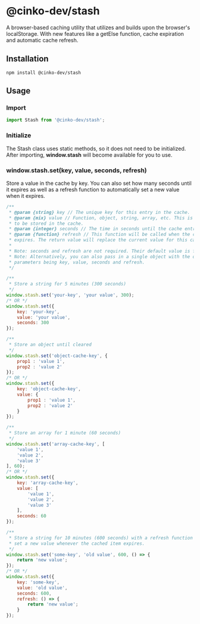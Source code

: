 # @cinko-dev/stash
A browser-based caching utility that utilizes and builds upon the browser's localStorage. With new features like a getElse function, cache expiration and automatic cache refresh.

## Installation
```
npm install @cinko-dev/stash
```

## Usage

### Import
```js
import Stash from '@cinko-dev/stash';
```

### Initialize
The Stash class uses static methods, so it does not need to be initialized. After importing, **window.stash** will become available for you to use.

### window.stash.set(key, value, seconds, refresh)
Store a value in the cache by key. You can also set how many seconds until it expires as well as a refresh function to automatically set a new value when it expires.
```js
/**
 * @param {string} key // The unique key for this entry in the cache.
 * @param {mix} value // Function, object, string, array, etc. This is the value
 * to be stored in the cache.
 * @param {integer} seconds // The time in seconds until the cache entry expires.
 * @param {function} refresh // This function will be called when the cached item
 * expires. The return value will replace the current value for this cached item.
 * 
 * Note: seconds and refresh are not required. Their default value is false.
 * Note: Alternatively, you can also pass in a single object with the object
 * parameters being key, value, seconds and refresh.
 */

/**
 * Store a string for 5 minutes (300 seconds) 
 */
window.stash.set('your-key', 'your value', 300);
/* OR */
window.stash.set({
    key: 'your-key',
    value: 'your value',
    seconds: 300
});

/**
 * Store an object until cleared 
 */
window.stash.set('object-cache-key', {
    prop1 : 'value 1',
    prop2 : 'value 2'
});
/* OR */
window.stash.set({
    key: 'object-cache-key',
    value: {
        prop1 : 'value 1',
        prop2 : 'value 2'
    }
});

/**
 * Store an array for 1 minute (60 seconds)
 */
window.stash.set('array-cache-key', [
    'value 1',
    'value 2',
    'value 3'
], 60);
/* OR */
window.stash.set({
    key: 'array-cache-key',
    value: [
        'value 1',
        'value 2',
        'value 3'
    ],
    seconds: 60
});

/**
 * Store a string for 10 minutes (600 seconds) with a refresh function that will
 * set a new value whenever the cached item expires. 
 */
window.stash.set('some-key', 'old value', 600, () => {
    return 'new value';
});
/* OR */
window.stash.set({
    key: 'some-key',
    value: 'old value',
    seconds: 600,
    refresh: () => {
        return 'new value';
    }
});
```

